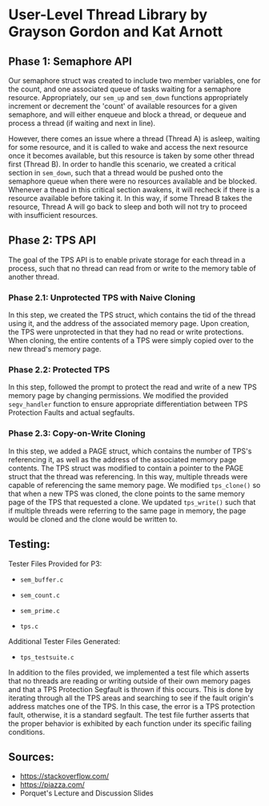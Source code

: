 # User-Level Thread Library by Grayson Gordon and Kat Arnott

## Phase 1: Semaphore API
  Our semaphore struct was created to include two member variables, one for the count, and one associated queue of tasks waiting for a semaphore resource. Appropriately, our ```sem_up``` and ```sem_down``` functions appropriately increment or decrement the 'count' of available resources for a given semaphore, and will either enqueue and block a thread, or dequeue and process a thread (if waiting and next in line).
  
  However, there comes an issue where a thread (Thread A) is asleep, waiting for some resource, and it is called to wake and access the next resource once it becomes available, but this resource is taken by some other thread first (Thread B). In order to handle this scenario, we created a critical section in ```sem_down```, such that a thread would be pushed onto the semaphore queue when there were no resources available and be blocked. Whenever a thead in this critical section awakens, it will recheck if there is a resource available before taking it. In this way, if some Thread B takes the resource, Thread A will go back to sleep and both will not try to proceed with insufficient resources.

## Phase 2: TPS API
The goal of the TPS API is to enable private storage for each thread in a process, such that no thread can read from or write to the memory table of another thread.

### Phase 2.1: Unprotected TPS with Naive Cloning
In this step, we created the TPS struct, which contains the tid of the thread using it, and the address of the associated memory page. Upon creation, the TPS were unprotected in that they had no read or write protections. When cloning, the entire contents of a TPS were simply copied over to the new thread's memory page.

### Phase 2.2: Protected TPS
In this step, followed the prompt to protect the read and write of a new TPS memory page by changing permissions. We modified the provided ```segv_handler``` function to ensure appropriate differentiation between TPS Protection Faults and actual segfaults.

### Phase 2.3: Copy-on-Write Cloning
In this step, we added a PAGE struct, which contains the number of TPS's referencing it, as well as the address of the associated memory page contents. The TPS struct was modified to contain a pointer to the PAGE struct that the thread was referencing. In this way, multiple threads were capable of referencing the same memory page. We modified ```tps_clone()``` so that when a new TPS was cloned, the clone points to the same memory page of the TPS that requested a clone. We updated ```tps_write()``` such that if multiple threads were referring to the same page in memory, the page would be cloned and the clone would be written to.


## Testing:
Tester Files Provided for P3:

- ```sem_buffer.c```

- ```sem_count.c```

- ```sem_prime.c```

- ```tps.c```

Additional Tester Files Generated:

- ```tps_testsuite.c```

In addition to the files provided, we implemented a test file which asserts that no threads are reading or writing outside of their own memory pages and that a TPS Protection Segfault is thrown if this occurs. This is done by iterating through all the TPS areas and searching to see if the fault origin's address matches one of the TPS. In this case, the error is a TPS protection fault, otherwise, it is a standard segfault. The test file further asserts that the proper behavior is exhibited by each function under its specific failing conditions.

## Sources:
- https://stackoverflow.com/
- https://piazza.com/
- Porquet's Lecture and Discussion Slides
